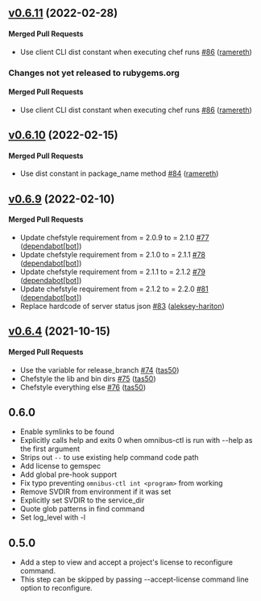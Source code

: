 <!-- usage documentation: http://expeditor.es.chef.io/configuration/changelog/ -->

<!-- latest_release 0.6.11 -->
## [v0.6.11](https://github.com/chef/omnibus-ctl/tree/v0.6.11) (2022-02-28)

#### Merged Pull Requests
- Use client CLI dist constant when executing chef runs [#86](https://github.com/chef/omnibus-ctl/pull/86) ([ramereth](https://github.com/ramereth))
<!-- latest_release -->

<!-- release_rollup since=0.6.10 -->
### Changes not yet released to rubygems.org

#### Merged Pull Requests
- Use client CLI dist constant when executing chef runs [#86](https://github.com/chef/omnibus-ctl/pull/86) ([ramereth](https://github.com/ramereth)) <!-- 0.6.11 -->
<!-- release_rollup -->

<!-- latest_stable_release -->
## [v0.6.10](https://github.com/chef/omnibus-ctl/tree/v0.6.10) (2022-02-15)

#### Merged Pull Requests
- Use dist constant in package_name method [#84](https://github.com/chef/omnibus-ctl/pull/84) ([ramereth](https://github.com/ramereth))
<!-- latest_stable_release -->

## [v0.6.9](https://github.com/chef/omnibus-ctl/tree/v0.6.9) (2022-02-10)

#### Merged Pull Requests
- Update chefstyle requirement from = 2.0.9 to = 2.1.0 [#77](https://github.com/chef/omnibus-ctl/pull/77) ([dependabot[bot]](https://github.com/dependabot[bot]))
- Update chefstyle requirement from = 2.1.0 to = 2.1.1 [#78](https://github.com/chef/omnibus-ctl/pull/78) ([dependabot[bot]](https://github.com/dependabot[bot]))
- Update chefstyle requirement from = 2.1.1 to = 2.1.2 [#79](https://github.com/chef/omnibus-ctl/pull/79) ([dependabot[bot]](https://github.com/dependabot[bot]))
- Update chefstyle requirement from = 2.1.2 to = 2.2.0 [#81](https://github.com/chef/omnibus-ctl/pull/81) ([dependabot[bot]](https://github.com/dependabot[bot]))
- Replace hardcode of server status json [#83](https://github.com/chef/omnibus-ctl/pull/83) ([aleksey-hariton](https://github.com/aleksey-hariton))

## [v0.6.4](https://github.com/chef/omnibus-ctl/tree/v0.6.4) (2021-10-15)

#### Merged Pull Requests
- Use the variable for release_branch [#74](https://github.com/chef/omnibus-ctl/pull/74) ([tas50](https://github.com/tas50))
- Chefstyle the lib and bin dirs [#75](https://github.com/chef/omnibus-ctl/pull/75) ([tas50](https://github.com/tas50))
- Chefstyle everything else [#76](https://github.com/chef/omnibus-ctl/pull/76) ([tas50](https://github.com/tas50))



## 0.6.0

 - Enable symlinks to be found
 - Explicitly calls help and exits 0 when omnibus-ctl is run with --help as the first argument
 - Strips out `--` to use existing help command code path
 - Add license to gemspec
 - Add global pre-hook support
 - Fix typo preventing `omnibus-ctl int <program>` from working
 - Remove SVDIR from environment if it was set
 - Explicitly set SVDIR to the service_dir
 - Quote glob patterns in find command
 - Set log_level with -l

## 0.5.0

- Add a step to view and accept a project's license to reconfigure command.
- This step can be skipped by passing --accept-license command line option to reconfigure.